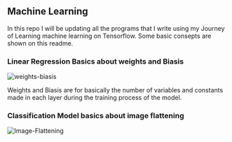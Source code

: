 ## Machine Learning

In this repo I will be updating all the programs that I write using my Journey of Learning machine learning on Tensorflow. Some basic consepts are shown on this readme.

### Linear Regression Basics about weights and Biasis

![weights-biasis](https://user-images.githubusercontent.com/60637717/220154720-7014b919-65dd-4801-869a-c325a82c0be8.jpeg)

Weights and Biasis are for basically the number of variables and constants made in each layer during the training process of the model.

### Classification Model basics about image flattening

![Image-Flattening](https://user-images.githubusercontent.com/60637717/220186648-8598d910-027e-4bb0-a4df-62f70d828e1c.png)


